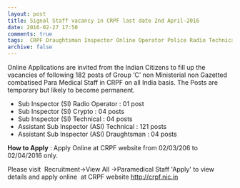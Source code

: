 ```yaml
---
layout: post
title: Signal Staff vacancy in CRPF last date 2nd April-2016   
date: 2016-02-27 17:50
comments: true
tags:  CRPF Draughtsman Inspector Online Operator Police Radio Technical 
archive: false
---
```


Online Applications are invited from the Indian Citizens to fill up the vacancies of following 182 posts of Group ‘C’ non Ministerial non Gazetted combatised Para Medical Staff in CRPF on all India basis. The Posts are temporary but likely to become permanent.

- Sub Inspector (SI) Radio Operator :  01 post
- Sub Inspector (SI) Crypto :  04 posts
- Sub Inspector (SI) Technical :  04 posts
- Assistant Sub Inspector (ASI) Technical : 121 posts
- Assistant Sub Inspector (ASI) Draughtsman : 04 posts


**How to Apply** : Apply Online at CRPF website from 02/03/206 to 02/04/2016 only.    


Please visit  Recruitment->View All ->Paramedical Staff 'Apply' to view details and apply online  at CRPF website <http://crpf.nic.in>     



